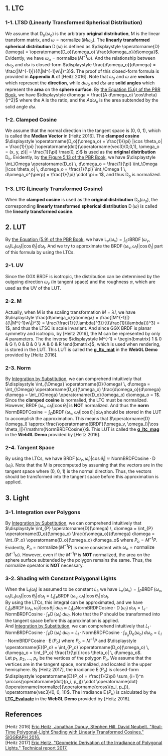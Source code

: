 ## 1\. LTC  
 
### 1-1\. LTSD (Linearly Transformed Spherical Distribution)  
We assume that $\displaystyle \operatorname{D_o}(\omega_o)$ is the arbitrary **original distribution**, M is the linear transform matrix, and $\displaystyle \omega = \operatorname{normalize}(M \omega_o)$. The **linearly transformed spherical distribution** $\displaystyle \operatorname{D}(\omega)$ is defined as $\displaystyle \operatorname{D}(\omega) = \operatorname{D_o}(\omega_o) \frac{d\omega_o}{d\omega}$. Evidently, we have $\displaystyle \omega_o = \operatorname{normalize}(M^{-1} \omega)$. And the relationship between $\displaystyle d\omega_o$ and $\displaystyle d\omega$ is closed-form $\displaystyle \frac{d\omega_o}{d\omega} = \frac{|M^{-1}|}{{\|M^{-1}w\|}^3}$. The proof of this closed-form formula is provided in **Appendix A** of \[Heitz 2016\]. Note that $\displaystyle \omega_o$ and $\displaystyle \omega$ are **vectors** which represent the **direction**, while $\displaystyle d\omega_o$ and $\displaystyle d\omega$ are **solid angles** which represent the **area** on the **sphere surface**. By [the Equation (5.6) of the PBR Book](https://pbr-book.org/3ed-2018/Color_and_Radiometry/Working_with_Radiometric_Integrals#IntegralsoverArea), we have $\displaystyle d\omega = \frac{(A d\omega_o) \cos\theta}{r^2}$ where the A is the ratio, and the $\displaystyle A d\omega_o$ is the area subtended by the solid angle $\displaystyle d\omega$.  

### 1-2\. Clamped Cosine  
We assume that the normal direction in the tangent space is (0, 0, 1), which is called the **Median Vector** in \[Heitz 2016\]. The **clamped cosine** $\displaystyle \operatorname{D_o}(\omega_o) = \frac{1}{\pi} |\cos \theta_o| = \frac{1}{\pi} |\operatorname{dot}(\operatorname{vec3}(0,0,1), \omega_o = (x, y, z))| = \frac{1}{\pi} \max(0, z)$ is used as the **original distribution** $\displaystyle \operatorname{D_o}$. Evidently, by [the Figure 5.13 of the PBR Book](https://pbr-book.org/3ed-2018/Color_and_Radiometry/Working_with_Radiometric_Integrals#IntegralsoverProjectedSolidAngle), we have $\displaystyle \int_\Omega \operatorname{D_o} \, d\omega_o = \frac{1}{\pi} \int_\Omega |\cos \theta_o| \, d\omega_o = \frac{1}{\pi} \int_\Omega 1 \, d\omega_o^{\perp} = \frac{1}{\pi} \cdot \pi = 1$, and thus $\displaystyle \operatorname{D_o}$ is normalized.  

### 1-3\. LTC (Linearly Transformed Cosine) 
When the **clamped cosine** is used as the **original distribution** $\displaystyle \operatorname{D_o}(\omega_o)$, the corresponding **linearly transformed spherical distribution** $\displaystyle \operatorname{D}(\omega)$ is called the **linearly transformed cosine**.  

## 2\. LUT 
By [the Equation (5.9) of the PBR Book](https://pbr-book.org/3ed-2018/Color_and_Radiometry/Surface_Reflection#TheBRDF), we have $\displaystyle \operatorname{L_v}(\omega_v) = \int_{S^2} \operatorname{BRDF}(\omega_v, \omega_l) \operatorname{L_l}(\omega_l) |\cos \theta_l| \, d\omega_l$. And we try to approximate the $\displaystyle \operatorname{BRDF}(\omega_v, \omega_l)|\cos \theta_l|$ part of this formula by using the LTCs.  

### 2-1\. UV
Since the GGX BRDF is isotropic, the distribution can be determined by the outgoing direction $\displaystyle \omega_v$ (in tangent space) and the roughness $\displaystyle \alpha$, which are used as the UV of the LUT.  

### 2-2\. M
Actually, when M is the scaling transformation $\displaystyle M = \lambda I$, we have $\displaystyle \frac{d\omega_o}{d\omega} = \frac{|M^{-1}|}{{\|M^{-1}w\|}^3} = \frac{\frac{1}{{\lambda}^3}}{{(\frac{1}{\lambda})}^3} = 1$, and thus the LTSC is scale invariant. And since GGX BRDF is planar symmetry and isotropic, by \[Heitz 2016\], the M can be represented by only 4 parameters. The the inverse $\displaystyle M^{-1} = \begin{bmatrix} 1 & 0 & G \\ 0 & B & 0 \\ A & 0 & R \end{bmatrix}$, which is used when rendering, is stored in the LUT. This LUT is called the [**g_ltc_mat**](https://blog.selfshadow.com/sandbox/js/ltc_tables.js) in the **WebGL Demo** provided by \[Heitz 2016\].  

### 2-3\. Norm
By [Integration by Substitution](https://en.wikipedia.org/wiki/Integration_by_substitution), we can comprehend intuitively that $\displaystyle \int_{\Omega} \operatorname{D}(\omega) \, d\omega = \int_{\Omega} \operatorname{D_o}(\omega_o) \frac{d\omega_o}{d\omega} d\omega = \int_{\Omega} \operatorname{D_o}(\omega_o) d\omega_o = 1$. Since the **clamped cosine** is normalied, the LTC must be normalized.  However, $\displaystyle \operatorname{BRDF}(\omega_v, \omega_l)|\cos \theta_l|$ is **NOT** normalized. And thus the **norm** $\displaystyle \mathrm{NormBRDFCosine} =\int_{\Omega} \operatorname{BRDF}(\omega_v, \omega_l)|\cos \theta_l| \, d\omega_l$ should be stored in the LUT to accomplish the approximation. This means that $\operatorname{D}(\omega_l) \approx \frac{\operatorname{BRDF}(\omega_v, \omega_l)|\cos \theta_l|}{\mathrm{NormBRDFCosine}}$. This LUT is called the [**g_ltc_mag**](https://blog.selfshadow.com/sandbox/js/ltc_tables.js) in the **WebGL Demo** provided by \[Heitz 2016\].  

### 2-4\. Tangent Space
By using the LTCs, we have $\displaystyle \operatorname{BRDF}(\omega_v, \omega_l)|\cos \theta_l| \approx \mathrm{NormBRDFCosine} \cdot \operatorname{D}(\omega_l)$. Note that the M is precomputed by assuming that the vectors are in the tangent space where (0, 0, 1) is the normal direction. Thus, the vectors should be transformed into the tangent space before this approximation is applied.  

## 3\. Light

### 3-1\. Integration over Polygons
By [Integration by Substitution](https://en.wikipedia.org/wiki/Integration_by_substitution), we can comprehend intuitively that $\displaystyle \int_{P} \operatorname{D}(\omega) \, d\omega = \int_{P} \operatorname{D_o}(\omega_o) \frac{d\omega_o}{d\omega} d\omega = \int_{P_o} \operatorname{D_o}(\omega_o) d\omega_o$ where $\displaystyle P_o = M^{-1} P$. Evidently, $\displaystyle P_o = \operatorname{normalize}(M^{-1} P)$ is more consistent with $\displaystyle \omega_o = \operatorname{normalize}(M^{-1} \omega)$. However, even if the $\displaystyle M^{-1} P$ is **NOT** normalized, the area on the sphere surface subtended by the polygon remains the same. Thus, the normalize operator is **NOT** necessary.  

### 3-2\. Shading with Constant Polygonal Lights  
When the $\displaystyle \operatorname{L_l}(\omega_l)$ is assumed to be constant $\displaystyle L_l$, we have $\displaystyle \operatorname{L_v}(\omega_v) = \int_{P} \operatorname{BRDF}(\omega_v, \omega_l) \operatorname{L_l}(\omega_l) |\cos \theta_l| \, d\omega_l = L_l \int_{P} \operatorname{BRDF}(\omega_v, \omega_l) |\cos \theta_l| \, d\omega_l$.  
By using the LTCs, this integral can be approximated, and we have $L_l \int_{P} \operatorname{BRDF}(\omega_v, \omega_l) |\cos \theta_l| \, d\omega_l \approx L_l \int_{P} \mathrm{NormBRDFCosine} \cdot \operatorname{D}(\omega_l) \, d\omega_l = L_l \cdot \mathrm{NormBRDFCosine} \cdot \int_{P} \operatorname{D}(\omega_l) \, d\omega_l$. Note that the P should be transformed into the tangent space before this approximation is applied.  
And [Integration by Substitution](https://en.wikipedia.org/wiki/Integration_by_substitution), we can comprehend intuitively that $\displaystyle  L_l \cdot \mathrm{NormBRDFCosine} \cdot \int_{P} \operatorname{D}(\omega_l) \, d\omega_l = L_l \cdot \mathrm{NormBRDFCosine} \cdot \int_{P_o} \operatorname{D_o}(\omega_o) \, d\omega_o = L_l \cdot \mathrm{NormBRDFCosine} \cdot \operatorname{E}(P_o)$ where $\displaystyle P_o = M^{-1} P$ and $\displaystyle \operatorname{E}(P_o) = \int_{P_o} \operatorname{D_o}(\omega_o) \, d\omega_o = \int_{P_o} \frac{1}{\pi}|\cos \theta_o| \, d\omega_o$.  
Let $\displaystyle p_1$, $\displaystyle p_2$, ..., $\displaystyle p_n$ be the vertices of the polygon $\displaystyle P_o$. We assume that the vertices are in the tangent space, normalized, and located in the upper hemisphere. By \[Heitz 2017\], the irradiance $\displaystyle \operatorname{E}(P_o)$ is closed-form $\displaystyle \operatorname{E}(P_o) = \frac{1}{2\pi} \sum_{i=1}^n \arccos(\operatorname{dot}(p_i, p_j)) \cdot \operatorname{dot}(\operatorname{normalize}(\operatorname{cross}(p_i, p_j)), \operatorname{vec3}(0, 0, 1))$. The irradiance $\displaystyle \operatorname{E}(P_o)$ is calculated by the [**LTC_Evaluate**](https://blog.selfshadow.com/sandbox/shaders/ltc/ltc.fs) in the **WebGL Demo** provided by \[Heitz 2016\].  

## References  
\[Heitz 2016\] [Eric Heitz, Jonathan Dupuy, Stephen Hill, David Neubelt. "Real-Time Polygonal-Light Shading with Linearly Transformed Cosines." SIGGRAPH 2016.](https://eheitzresearch.wordpress.com/415-2/)  
\[Heitz 2017\] [Eric Heitz. "Geometric Derivation of the Irradiance of Polygonal Lights." Technical report 2017.](https://hal.archives-ouvertes.fr/hal-01458129)  


